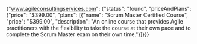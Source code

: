 {"www.agileconsultingservices.com": {"status": "found", "priceAndPlans": {"price": "$399.00", "plans": [{"name": "Scrum Master Certified Course", "price": "$399.00", "description": "An online course that provides Agile practitioners with the flexibility to take the course at their own pace and to complete the Scrum Master exam on their own time."}]}}}